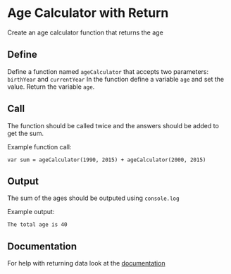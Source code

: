 # Age Calculator with Return

Create an age calculator function that returns the age

## Define

Define a function named `ageCalculator` that accepts two parameters: `birthYear` and `currentYear`
In the function define a variable `age` and set the value.
Return the variable `age`.

## Call

The function should be called twice and the answers should be added to get the sum.

Example function call:
```
var sum = ageCalculator(1990, 2015) + ageCalculator(2000, 2015)
```

## Output

The sum of the ages should be outputed using `console.log`

Example output:
```
The total age is 40
```

## Documentation
For help with returning data look at the [documentation]()